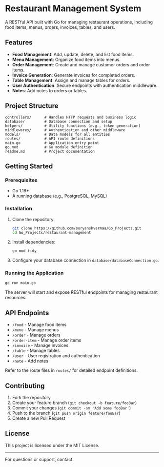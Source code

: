 # Restaurant Management System

A RESTful API built with Go for managing restaurant operations, including food items, menus, orders, invoices, tables, and users.

## Features

- **Food Management**: Add, update, delete, and list food items.
- **Menu Management**: Organize food items into menus.
- **Order Management**: Create and manage customer orders and order items.
- **Invoice Generation**: Generate invoices for completed orders.
- **Table Management**: Assign and manage tables for orders.
- **User Authentication**: Secure endpoints with authentication middleware.
- **Notes**: Add notes to orders or tables.

## Project Structure

```
controllers/      # Handles HTTP requests and business logic
database/         # Database connection and setup
helpers/          # Utility functions (e.g., token generation)
middlewares/      # Authentication and other middleware
models/           # Data models for all entities
routes/           # API route definitions
main.go           # Application entry point
go.mod            # Go module definition
readme.md         # Project documentation
```

## Getting Started

### Prerequisites

- Go 1.18+
- A running database (e.g., PostgreSQL, MySQL)

### Installation

1. Clone the repository:
    ```bash
    git clone https://github.com/suryanshvermaa/Go_Projects.git
    cd Go_Projects/restaurant-management
    ```

2. Install dependencies:
    ```bash
    go mod tidy
    ```

3. Configure your database connection in `database/databaseConnection.go`.

### Running the Application

```bash
go run main.go
```

The server will start and expose RESTful endpoints for managing restaurant resources.

## API Endpoints

- `/food` - Manage food items
- `/menu` - Manage menus
- `/order` - Manage orders
- `/order-item` - Manage order items
- `/invoice` - Manage invoices
- `/table` - Manage tables
- `/user` - User registration and authentication
- `/note` - Add notes

Refer to the route files in `routes/` for detailed endpoint definitions.

## Contributing

1. Fork the repository
2. Create your feature branch (`git checkout -b feature/fooBar`)
3. Commit your changes (`git commit -am 'Add some fooBar'`)
4. Push to the branch (`git push origin feature/fooBar`)
5. Create a new Pull Request

## License

This project is licensed under the MIT License.

---

For questions or support, contact